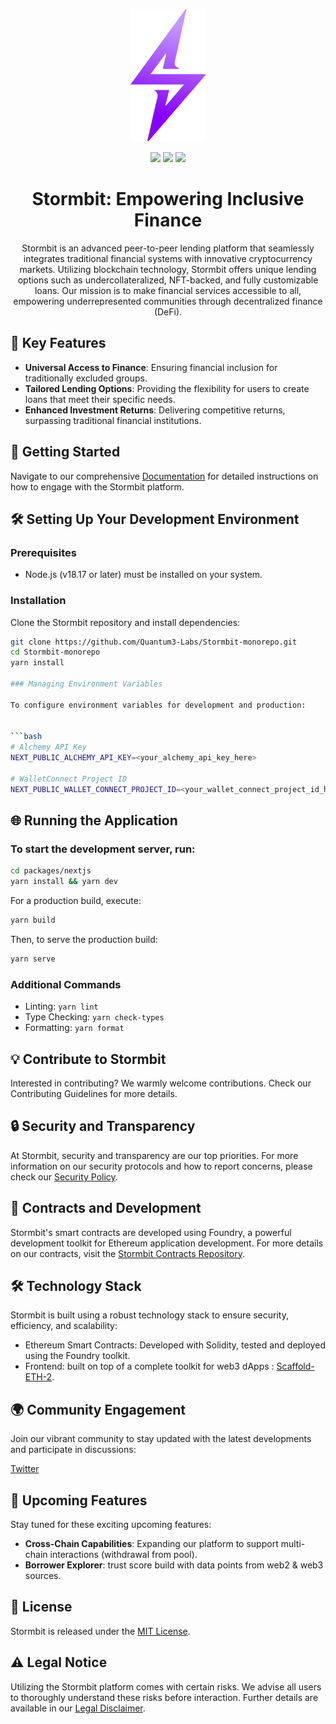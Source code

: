 <p align="center">
  <a href="https://stormbit.finance">
    <img src="./docs/StormbitLogo.png" alt="Stormbit Logo" width="120"/>
  </a>
</p>

<p align="center">
  <img src="https://img.shields.io/badge/contracts%20built%20with-Foundry-purple"/>
  <img src="https://img.shields.io/badge/monorepo%20on%20-scaffoldETH-purple"/>
  <img src="https://img.shields.io/twitter/follow/StormbitX?style=social"/>
</p>

<h1 align="center">Stormbit: Empowering Inclusive Finance</h1>

<p align="center">Stormbit is an advanced peer-to-peer lending platform that seamlessly integrates traditional financial systems with innovative cryptocurrency markets. Utilizing blockchain technology, Stormbit offers unique lending options such as undercollateralized, NFT-backed, and fully customizable loans. Our mission is to make financial services accessible to all, empowering underrepresented communities through decentralized finance (DeFi).</p>

## 🌟 Key Features

- **Universal Access to Finance**: Ensuring financial inclusion for traditionally excluded groups.
- **Tailored Lending Options**: Providing the flexibility for users to create loans that meet their specific needs.
- **Enhanced Investment Returns**: Delivering competitive returns, surpassing traditional financial institutions.

## 🚀 Getting Started

Navigate to our comprehensive [Documentation](https://stormbit.gitbook.io/stormbit) for detailed instructions on how to engage with the Stormbit platform.

## 🛠 Setting Up Your Development Environment

### Prerequisites

- Node.js (v18.17 or later) must be installed on your system.

### Installation

Clone the Stormbit repository and install dependencies:

```bash
git clone https://github.com/Quantum3-Labs/Stormbit-monorepo.git
cd Stormbit-monorepo
yarn install

### Managing Environment Variables

To configure environment variables for development and production:


```bash 
# Alchemy API Key
NEXT_PUBLIC_ALCHEMY_API_KEY=<your_alchemy_api_key_here>

# WalletConnect Project ID
NEXT_PUBLIC_WALLET_CONNECT_PROJECT_ID=<your_wallet_connect_project_id_here>
``` 


## 🌐 Running the Application


### To start the development server, run:
```bash
cd packages/nextjs
yarn install && yarn dev
``` 

For a production build, execute:

```bash
yarn build
``` 

Then, to serve the production build:

```bash
yarn serve
``` 

### Additional Commands


- Linting: ```yarn lint```
- Type Checking: ```yarn check-types```
- Formatting: ```yarn format``` 




## 💡 Contribute to Stormbit

Interested in contributing? We warmly welcome contributions. Check our Contributing Guidelines for more details.

## 🔒 Security and Transparency

At Stormbit, security and transparency are our top priorities. For more information on our security protocols and how to report concerns, please check our [Security Policy](SECURITY.md).


## 📄 Contracts and Development

Stormbit's smart contracts are developed using Foundry, a powerful development toolkit for Ethereum application development. For more details on our contracts, visit the [Stormbit Contracts Repository](https://github.com/Quantum3-Labs/Stormbit-contracts).

## 🛠 Technology Stack
Stormbit is built using a robust technology stack to ensure security, efficiency, and scalability:

- Ethereum Smart Contracts: Developed with Solidity, tested and deployed using the Foundry toolkit.
- Frontend: built on top of a complete toolkit for web3 dApps :  [Scaffold-ETH-2](https://docs.scaffoldeth.io/). 

## 🌍 Community Engagement
Join our vibrant community to stay updated with the latest developments and participate in discussions:

[Twitter](https://twitter.com/StormbitX)


## 📅 Upcoming Features

Stay tuned for these exciting upcoming features:

- **Cross-Chain Capabilities**: Expanding our platform to support multi-chain interactions (withdrawal from pool).
- **Borrower Explorer**: trust score build with data points from web2 & web3 sources. 


## 📜 License

Stormbit is released under the [MIT License](LICENSE).

## ⚠️ Legal Notice

Utilizing the Stormbit platform comes with certain risks. We advise all users to thoroughly understand these risks before interaction. Further details are available in our [Legal Disclaimer](LEGAL.md).
